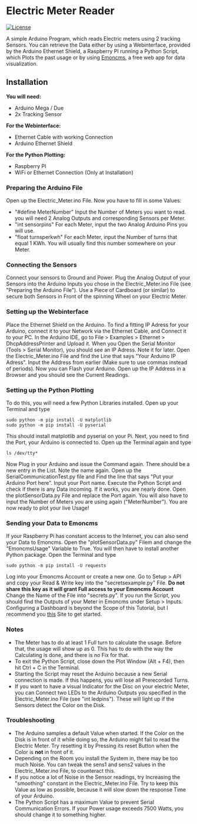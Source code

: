 Electric Meter Reader
===

[![License](https://img.shields.io/github/license/Fisch03/Electric-meter-reader.svg)](https://github.com/Fisch03/Electric-meter-reader/blob/master/LICENSE)

A simple Arduino Program, which reads Electric meters using 2 tracking Sensors.
You can retrieve the Data either by using a Webinterface, provided by the Arduino Ethernet Shield, a Raspberry PI running a Python Script, which Plots the past usage or by using [Emoncms](https://emoncms.org/), a free web app for data visualization.


Installation
---

**You will need:**
- Arduino Mega / Due
- 2x Tracking Sensor

**For the Webinterface:**
- Ethernet Cable with working Connection
- Arduino Ethernet Shield

**For the Python Plotting:**
- Raspberry PI
- WiFi or Ethernet Connection (Only at Installation)

### Preparing the Arduino File
Open up the Electric_Meter.ino File. Now you have to fill in some Values:
- "#define MeterNumber" Input the Number of Meters you want to read. you will need 2 Analog Outputs and corresponding Sensors per Meter.
- "int sensorpins" For each Meter, input the two Analog Arduino Pins you will use.
- "float turnsperkwh" For each Meter, input the Number of turns that equal 1 KWh. You will usually find this number somewhere on your Meter.

### Connecting the Sensors
Connect your sensors to Ground and Power. Plug the Analog Output of your Sensors into the Arduino Inputs you chose in the Electric_Meter.ino File (see "Preparing the Arduino File"). Use a Piece of Cardboard (or similar) to secure both Sensors in Front of the spinning Wheel on your Electric Meter.

### Setting up the Webinterface
Place the Ethernet Shield on the Arduino. To find a fitting IP Adress for your Arduino, connect it to your Network via the Ethernet Cable, and Connect it to your PC. In the Arduino IDE, go to File > Examples > Ethernet > DhcpAddressPrinter and Upload it. When you Open the Serial Monitor (Tools > Serial Monitor), you should see an IP Adress. Note it for later.
Open the Electric_Meter.ino File and find the Line that says "Your Arduino IP Adress". Input the Address from earlier (Make sure to use commas instead of periods). Now you can Flash your Arduino. Open up the IP Address in a Browser and you should see the Current Readings.

### Setting up the Python Plotting
To do this, you will need a few Python Libraries installed. Open up your Terminal and type
```
sudo python -m pip install -U matplotlib
sudo python -m pip install -U pyserial
```
This should install matplotlib and pyserial on your Pi.
Next, you need to find the Port, your Arduino is connected to. Open up the Terminal again and type
```
ls /dev/tty*
```
Now Plug in your Arduino and issue the Command again. There should be a new entry in the List. Note the name again. Open up the SerialCommunicationTest.py file and Find the line that says "Put your Arduino Port here". Input your Port name. Execute the Python Script and check if there is any Data incoming. If it works, you are nearly done. Open the plotSensorData.py File and replace the Port again. You will also have to input the Number of Meters you are using again ("MeterNumber"). You are now ready to plot your live Usage!

### Sending your Data to Emoncms
If your Raspberry Pi has constant access to the Internet, you can also send your Data to Emoncms. Open the "plotSensorData.py" Filem and change the "EmoncmsUsage" Variable to True. You will then have to install another Python package. Open the Terminal and type
```
sudo python -m pip install -U requests
```
Log into your Emoncms Account or create a new one. Go to Setup > API and copy your Read & Write key into the "secretsexample.py" File. **Do not share this key as it will grant Full access to your Emoncms Account** Change the Name of the File into "secrets.py". If you run the Script, you should find the Outputs of your Meter in Emoncms under Setup > Inputs. Configuring a Dashboard is beyond the Scope of this Tutorial, but I recommend you [this](https://powerforum.co.za/topic/1245-emoncms-startup-tutorial/) Site to get started.


### Notes
- The Meter has to do at least 1 Full turn to calculate the usage. Before that, the usage will show up as 0. This has to do with the way the Calculating is done, and there is no Fix for that.
- To exit the Python Script, close down the Plot Window (Alt + F4), then hit Ctrl + C in the Terminal.
- Starting the Script may reset the Arduino because a new Serial connection is made. If this happens, you will lose all Prerecorded Turns.
- If you want to have a visual Indicator for the Disc on your electric Meter, you can Connect two LEDs to the Arduino Outputs you specified in the Electric_Meter.ino File (see "int ledpins"). These will light up if the Sensors detect the Color on the Disk.

### Troubleshooting
- The Arduino samples a default Value when started. If the Color on the Disk is in front of it while doing so, the Arduino might fail to read the Electric Meter. Try resetting it by Pressing its reset Button when the Color is **not** in front of it.
- Depending on the Room you install the System in, there may be too much Noise. You can tweak the sens1 and sens2 values in the Electric_Meter.ino File, to counteract this.
- If you notice a lot of Noise in the Sensor readings, try Increasing the "smoothing" constant in the Electric_Meter.ino File. Try to keep this Value as low as possible, because it will slow down the response Time of your Arduino.
- The Python Script has a maximum Value to prevent Serial Communication Errors. If your Power usage exceeds 7500 Watts, you should change it to something higher.
